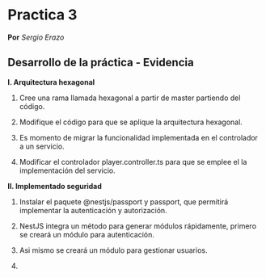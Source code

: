 # Practica 3
**Por** *Sergio Erazo*

## Desarrollo de la práctica - Evidencia
**I. Arquitectura hexagonal**

   1. Cree una rama llamada hexagonal a partir de master partiendo del código.


    
   2. Modifique el código para que se aplique la arquitectura hexagonal.
 

    
   3. Es momento de migrar la funcionalidad implementada en el controlador a un servicio. 


  
   4. Modificar el controlador player.controller.ts para que se emplee el la implementación del servicio.
    
**II. Implementado seguridad**

   1. Instalar el paquete @nestjs/passport y passport, que permitirá implementar la autenticación y autorización.



   2. NestJS integra un método para generar módulos rápidamente, primero se creará un módulo para autenticación.



   3. Asi mismo se creará un módulo para gestionar usuarios.


   4. 
